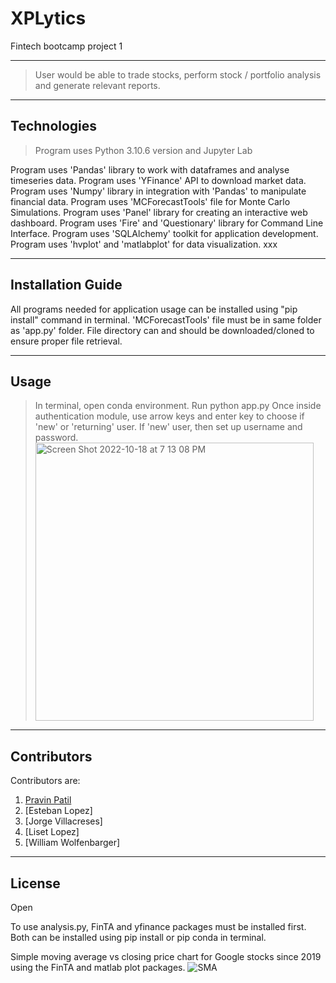 # XPLytics
Fintech bootcamp project 1


---
> User would be able to trade stocks, perform stock / portfolio analysis and generate relevant reports.
---

## Technologies

> Program uses Python 3.10.6 version and Jupyter Lab

Program uses 'Pandas' library to work with dataframes and analyse timeseries data. 
Program uses 'YFinance' API to download market data.
Program uses 'Numpy' library in integration with 'Pandas' to manipulate financial data.
Program uses 'MCForecastTools' file for Monte Carlo Simulations.
Program uses 'Panel' library for creating an interactive web dashboard.
Program uses 'Fire' and 'Questionary' library for Command Line Interface. 
Program uses 'SQLAlchemy' toolkit for application development.
Program uses 'hvplot' and 'matlabplot' for data visualization.
xxx

---

## Installation Guide 

All programs needed for application usage can be installed using "pip install" command in terminal. 'MCForecastTools' file must be in same folder as 'app.py' folder. File directory can and should be downloaded/cloned to ensure proper file retrieval.


---
## Usage

> In terminal, open conda environment. Run python app.py
> Once inside authentication module, use arrow keys and enter key to choose if 'new' or 'returning' user. If 'new' user, then set up username and password.<img width="445" alt="Screen Shot 2022-10-18 at 7 13 08 PM" src="https://user-images.githubusercontent.com/111557486/196811664-e815f578-fd71-4449-bf66-8d3661fc6d67.png">
> 
---
## Contributors

Contributors are:
1. [Pravin Patil](https://www.linkedin.com/in/pravin-patil-5880301)
2. [Esteban Lopez]
3. [Jorge Villacreses]
4. [Liset Lopez]
5. [William Wolfenbarger]

---

## License

Open

To use analysis.py, FinTA and yfinance packages must be installed first. Both can be installed using pip install or pip conda in terminal. 

Simple moving average vs closing price chart for Google stocks since 2019 using the FinTA and matlab plot packages.
![SMA](https://user-images.githubusercontent.com/111557486/195212820-2b0a8001-b52b-4df1-8b9b-7fdfe045f249.png)
